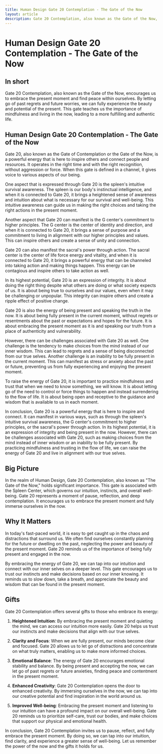 ```yaml
---
title: Human Design Gate 20 Contemplation - The Gate of the Now
layout: article
description: Gate 20 Contemplation, also known as the Gate of the Now, encourages us to embrace the present moment and find peace within ourselves. By letting go of past regrets and future worries, we can fully experience the beauty and potential of the present. This gate teaches us the importance of mindfulness and living in the now, leading to a more fulfilling and authentic life.
---
```

# Human Design Gate 20 Contemplation - The Gate of the Now
## In short
 Gate 20 Contemplation, also known as the Gate of the Now, encourages us to embrace the present moment and find peace within ourselves. By letting go of past regrets and future worries, we can fully experience the beauty and potential of the present. This gate teaches us the importance of mindfulness and living in the now, leading to a more fulfilling and authentic life.

## Human Design Gate 20 Contemplation - The Gate of the Now
Gate 20, also known as the Gate of Contemplation or the Gate of the Now, is a powerful energy that is here to inspire others and connect people and resources. It operates in the right time and with the right recognition, without aggression or force. When this gate is defined in a channel, it gives voice to various aspects of our being.

One aspect that is expressed through Gate 20 is the spleen's intuitive survival awareness. The spleen is our body's instinctual intelligence, and when it is connected to Gate 20, it brings a heightened sense of awareness and intuition about what is necessary for our survival and well-being. This intuitive awareness can guide us in making the right choices and taking the right actions in the present moment.

Another aspect that Gate 20 can manifest is the G center's commitment to higher principles. The G center is the center of identity and direction, and when it is connected to Gate 20, it brings a sense of purpose and a commitment to living in alignment with our higher principles and values. This can inspire others and create a sense of unity and connection.

Gate 20 can also manifest the sacral's power through action. The sacral center is the center of life force energy and vitality, and when it is connected to Gate 20, it brings a powerful energy that can be channeled into taking action and making things happen. This energy can be contagious and inspire others to take action as well.

In its highest potential, Gate 20 is an expression of integrity. It is about doing the right thing despite what others are doing or what society expects of us. It is about being true to ourselves and our values, even when it may be challenging or unpopular. This integrity can inspire others and create a ripple effect of positive change.

Gate 20 is also the energy of being present and speaking the truth in the now. It is about being fully present in the current moment, without regrets or resentments about the past or expectations and hopes for the future. It is about embracing the present moment as it is and speaking our truth from a place of authenticity and vulnerability.

However, there can be challenges associated with Gate 20 as well. One challenge is the tendency to make choices from the mind instead of our inner wisdom. This can lead to regrets and a sense of being disconnected from our true selves. Another challenge is an inability to be fully present in the current moment. This can manifest as stress or anxiety about the past or future, preventing us from fully experiencing and enjoying the present moment.

To raise the energy of Gate 20, it is important to practice mindfulness and trust that when we need to know something, we will know. It is about letting go of the need to control or force things to happen and instead surrendering to the flow of life. It is about being open and receptive to the guidance and wisdom that is available to us in each moment.

In conclusion, Gate 20 is a powerful energy that is here to inspire and connect. It can manifest in various ways, such as through the spleen's intuitive survival awareness, the G center's commitment to higher principles, or the sacral's power through action. In its highest potential, it is an expression of integrity and being present in the now. However, there can be challenges associated with Gate 20, such as making choices from the mind instead of inner wisdom or an inability to be fully present. By practicing mindfulness and trusting in the flow of life, we can raise the energy of Gate 20 and live in alignment with our true selves.
## Big Picture

In the realm of Human Design, Gate 20 Contemplation, also known as "The Gate of the Now," holds significant importance. This gate is associated with the Spleen Center, which governs our intuition, instincts, and overall well-being. Gate 20 represents a moment of pause, reflection, and deep contemplation. It encourages us to embrace the present moment and fully immerse ourselves in the now.

## Why It Matters

In today's fast-paced world, it is easy to get caught up in the chaos and distractions that surround us. We often find ourselves constantly planning for the future or dwelling on the past, neglecting the power and beauty of the present moment. Gate 20 reminds us of the importance of being fully present and engaged in the now.

By embracing the energy of Gate 20, we can tap into our intuition and connect with our inner selves on a deeper level. This gate encourages us to trust our instincts and make decisions based on our inner knowing. It reminds us to slow down, take a breath, and appreciate the beauty and wisdom that can be found in the present moment.

## Gifts

Gate 20 Contemplation offers several gifts to those who embrace its energy:

1. **Heightened Intuition**: By embracing the present moment and quieting the mind, we can access our intuition more easily. Gate 20 helps us trust our instincts and make decisions that align with our true selves.

2. **Clarity and Focus**: When we are fully present, our minds become clear and focused. Gate 20 allows us to let go of distractions and concentrate on what truly matters, enabling us to make more informed choices.

3. **Emotional Balance**: The energy of Gate 20 encourages emotional stability and balance. By being present and accepting the now, we can let go of past regrets or future anxieties, finding peace and contentment in the present moment.

4. **Enhanced Creativity**: Gate 20 Contemplation opens the door to enhanced creativity. By immersing ourselves in the now, we can tap into our creative potential and find inspiration in the world around us.

5. **Improved Well-being**: Embracing the present moment and listening to our intuition can have a profound impact on our overall well-being. Gate 20 reminds us to prioritize self-care, trust our bodies, and make choices that support our physical and emotional health.

In conclusion, Gate 20 Contemplation invites us to pause, reflect, and fully embrace the present moment. By doing so, we can tap into our intuition, find clarity, and experience a greater sense of well-being. Let us remember the power of the now and the gifts it holds for us.